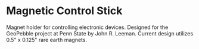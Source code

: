 # Magnetic Control Stick
Magnet holder for controlling electronic devices. Designed for the
GeoPebble project at Penn State by John R. Leeman. Current design utilizes
0.5" x 0.125" rare earth magnets. 
